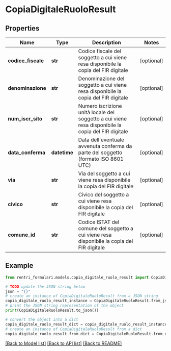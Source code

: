 # CopiaDigitaleRuoloResult


## Properties

Name | Type | Description | Notes
------------ | ------------- | ------------- | -------------
**codice_fiscale** | **str** | Codice fiscale del soggetto a cui viene resa disponibile la copia del FIR digitale | [optional] 
**denominazione** | **str** | Denominazione del soggetto a cui viene resa disponibile la copia del FIR digitale | [optional] 
**num_iscr_sito** | **str** | Numero iscrizione unità locale del soggetto a cui viene resa disponibile la copia del FIR digitale | [optional] 
**data_conferma** | **datetime** | Data dell&#39;eventuale avvenuta conferma da parte del soggetto (formato ISO 8601 UTC) | [optional] 
**via** | **str** | Via del soggetto a cui viene resa disponibile la copia del FIR digitale | [optional] 
**civico** | **str** | Civico del soggetto a cui viene resa disponibile la copia del FIR digitale | [optional] 
**comune_id** | **str** | Codice ISTAT del comune del soggetto a cui viene resa disponibile la copia del FIR digitale | [optional] 

## Example

```python
from rentri_formulari.models.copia_digitale_ruolo_result import CopiaDigitaleRuoloResult

# TODO update the JSON string below
json = "{}"
# create an instance of CopiaDigitaleRuoloResult from a JSON string
copia_digitale_ruolo_result_instance = CopiaDigitaleRuoloResult.from_json(json)
# print the JSON string representation of the object
print(CopiaDigitaleRuoloResult.to_json())

# convert the object into a dict
copia_digitale_ruolo_result_dict = copia_digitale_ruolo_result_instance.to_dict()
# create an instance of CopiaDigitaleRuoloResult from a dict
copia_digitale_ruolo_result_from_dict = CopiaDigitaleRuoloResult.from_dict(copia_digitale_ruolo_result_dict)
```
[[Back to Model list]](../README.md#documentation-for-models) [[Back to API list]](../README.md#documentation-for-api-endpoints) [[Back to README]](../README.md)


